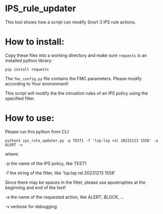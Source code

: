 # IPS_rule_updater


This tool shows how a script can modify Snort 3 IPS rule actions.  

  
# How to install:

  Copy these files into a working directory and make sure `requests` is an installed python library:
  
  `pip install requests` 
  

  The `fmc_config.py` file contains the FMC parameters. 
  Please modify according to Your environment!  

   
  This script will modify the the intrustion rules of an IPS policy using the specified filter.  


# How to use:

  Please run this python from CLI: 
  
  `python3 ips_rule_updater.py -p TEST1 -f 'lsp:lsp rel 20231213 1558' -a ALERT -v`

  where: 

  -p    the name of the IPS policy, like TEST1

  -f    the string of the filter, like 'lsp:lsp rel 20231213 1558' 
  
Since there may be spaces in the filter, please use apostrophes at the beginning and end of the text!  

    
 -a    the name of the requested action, like ALERT, BLOCK, ...    

 -v    verbose for debugging
